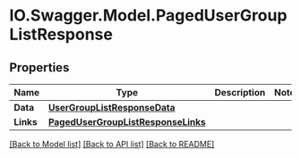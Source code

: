# IO.Swagger.Model.PagedUserGroupListResponse
## Properties

Name | Type | Description | Notes
------------ | ------------- | ------------- | -------------
**Data** | [**UserGroupListResponseData**](UserGroupListResponseData.md) |  | 
**Links** | [**PagedUserGroupListResponseLinks**](PagedUserGroupListResponseLinks.md) |  | 

[[Back to Model list]](../README.md#documentation-for-models) [[Back to API list]](../README.md#documentation-for-api-endpoints) [[Back to README]](../README.md)

